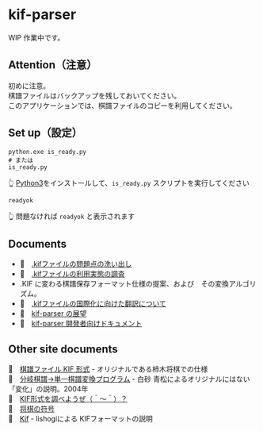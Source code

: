# kif-parser

WIP 作業中です。  

## Attention（注意）

初めに注意。  
棋譜ファイルはバックアップを残しておいてください。  
このアプリケーションでは、棋譜ファイルのコピーを利用してください。  

## Set up（設定）

```shell
python.exe is_ready.py
# または
is_ready.py
```

👆 [Python3](https://www.python.org/)をインストールして、`is_ready.py` スクリプトを実行してください

```shell
readyok
```

👆 問題なければ `readyok` と表示されます

## Documents

* 📖　[.kifファイルの問題点の洗い出し](./docs/research.md)
* 📖　[.kifファイルの利用実態の調査](./docs/examples)
* .KIF に変わる棋譜保存フォーマット仕様の提案、および　その変換アルゴリズム。
* 📖　[.kifファイルの国際化に向けた翻訳について](./docs/translation.md)
* 📖　[kif-parser の展望](./docs/vision.md)  
* 📖　[kif-parser 開発者向けドキュメント](./docs/developer.md)  

## Other site documents

📖　[棋譜ファイル KIF 形式](http://kakinoki.o.oo7.jp/kif_format.html) - オリジナルである柿木将棋での仕様  
📖　[分岐棋譜→単一棋譜変換プログラム](http://www.hakusa.net/computer/free/kifuconv.html) - 白砂 青松によるオリジナルにはない「変化」の説明。2004年  
📖　[KIF形式を調べようぜ（＾～＾）？](https://crieit.net/drafts/6150ffc21e0de)  
📖　[将棋の符号](https://crieit.net/drafts/615192ae93d14)  
📖　[Kif](https://lishogi.org/explanation/kif) - lishogiによる KIFフォーマットの説明  
